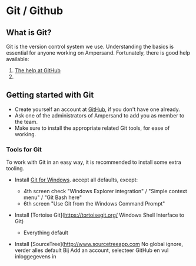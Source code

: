 # Git / Github

## What is Git?
Git is the version control system we use. Understanding the basics is essential for anyone working on Ampersand. Fortunately, there is good help available:

1. [The help at GitHub](https://help.github.com/articles/)
2. 

## Getting started with Git
* Create yourself an account at [GitHub](https://www.github.com), if you don't have one already. 
* Ask one of the administrators of Ampersand to add you as member to the team.
* Make sure to install the appropriate related Git tools, for ease of working.

### Tools for Git
To work with Git in an easy way, it is recommended to install some extra tooling.
*  Install [Git for Windows](http://msysgit.github.io/). accept all defaults, except:
    * 4th screen check "Windows Explorer integration" / "Simple context menu" / "Git Bash here"
    * 6th screen "Use Git from the Windows Command Prompt"
    

* Install [Tortoise Git](https://tortoisegit.org/ Windows Shell Interface to Git)
    * Everything default
  
* Install [SourceTree](http://www.sourcetreeapp.com
      No global ignore, verder alles default
      Bij Add an account, selecteer GitHub en vul inloggegevens in